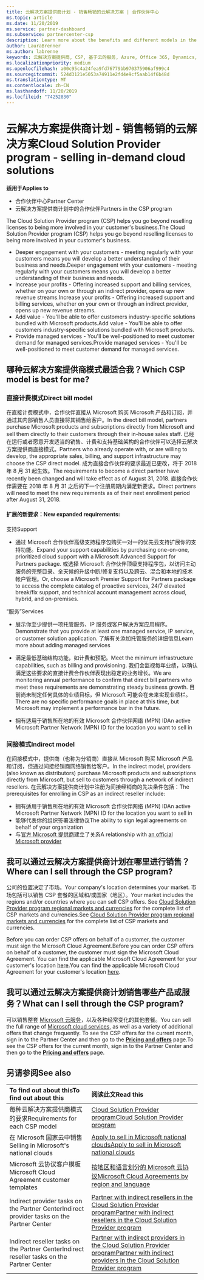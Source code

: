 ```yaml
---
title: 云解决方案提供商计划 - 销售畅销的云解决方案 | 合作伙伴中心
ms.topic: article
ms.date: 11/20/2019
ms.service: partner-dashboard
ms.subservice: partnercenter-csp
description: Learn more about the benefits and different models in the Cloud Solution Provider program to help your business grow with new customers and new expertise.
author: LauraBrenner
ms.author: labrenne
keywords: 云解决方案提供商, CSP, 基于云的服务, Azure, Office 365, Dynamics, CSP 合作伙伴, 通过云解决方案提供商计划销售, 直接合作伙伴, 直接云解决方案提供商合作伙伴, 间接云解决方案提供商经销商, 直接云解决方案提供商, 间接云解决方案提供商, 直接模式, 间接模式, 间接经销商, 间接提供商, 提供商, 分销商, 云解决方案提供商计划
ms.localizationpriority: medium
ms.openlocfilehash: a00c95c4a24fea9fd76779bb970375906af999c4
ms.sourcegitcommit: 524d3121e5053a74911e2fd4e9cf5aab14f6b48d
ms.translationtype: MT
ms.contentlocale: zh-CN
ms.lasthandoff: 11/20/2019
ms.locfileid: "74252830"
---
```

# <a name="cloud-solution-provider-program---selling-in-demand-cloud-solutions"></a><span data-ttu-id="cb46d-104">云解决方案提供商计划 - 销售畅销的云解决方案</span><span class="sxs-lookup"><span data-stu-id="cb46d-104">Cloud Solution Provider program - selling in-demand cloud solutions</span></span> 

<span data-ttu-id="cb46d-105">**适用于**</span><span class="sxs-lookup"><span data-stu-id="cb46d-105">**Applies to**</span></span>

- <span data-ttu-id="cb46d-106">合作伙伴中心</span><span class="sxs-lookup"><span data-stu-id="cb46d-106">Partner Center</span></span>
- <span data-ttu-id="cb46d-107">云解决方案提供商计划中的合作伙伴</span><span class="sxs-lookup"><span data-stu-id="cb46d-107">Partners in the CSP program</span></span>

<span data-ttu-id="cb46d-108">The Cloud Solution Provider program (CSP) helps you go beyond reselling licenses to being more involved in your customer's business.</span><span class="sxs-lookup"><span data-stu-id="cb46d-108">The Cloud Solution Provider program (CSP) helps you go beyond reselling licenses to being more involved in your customer's business.</span></span>
 
- <span data-ttu-id="cb46d-109">Deeper engagement with your customers - meeting regularly with your customers means you will develop a better understanding of their business and needs.</span><span class="sxs-lookup"><span data-stu-id="cb46d-109">Deeper engagement with your customers - meeting regularly with your customers means you will develop a better understanding of their business and needs.</span></span>
- <span data-ttu-id="cb46d-110">Increase your profits - Offering increased support and billing services, whether on your own or through an indirect provider, opens up new revenue streams.</span><span class="sxs-lookup"><span data-stu-id="cb46d-110">Increase your profits - Offering increased support and billing services, whether on your own or through an indirect provider, opens up new revenue streams.</span></span>  
- <span data-ttu-id="cb46d-111">Add value - You'll be able to offer customers industry-specific solutions bundled with Microsoft products.</span><span class="sxs-lookup"><span data-stu-id="cb46d-111">Add value - You'll be able to offer customers industry-specific solutions bundled with Microsoft products.</span></span>
- <span data-ttu-id="cb46d-112">Provide managed services - You'll be well-positioned to meet customer demand for managed services.</span><span class="sxs-lookup"><span data-stu-id="cb46d-112">Provide managed services - You'll be well-positioned to meet customer demand for managed services.</span></span> 

## <a name="which-csp-model-is-best-for-me"></a><span data-ttu-id="cb46d-113">哪种云解决方案提供商模式最适合我？</span><span class="sxs-lookup"><span data-stu-id="cb46d-113">Which CSP model is best for me?</span></span>

### <a name="direct-bill-model"></a><span data-ttu-id="cb46d-114">直接计费模式</span><span class="sxs-lookup"><span data-stu-id="cb46d-114">Direct bill model</span></span>

 <span data-ttu-id="cb46d-115">在直接计费模式中，合作伙伴直接从 Microsoft 购买 Microsoft 产品和订阅，并通过其内部销售人员直接将其销售给客户。</span><span class="sxs-lookup"><span data-stu-id="cb46d-115">In the direct bill model, partners purchase Microsoft products and subscriptions directly from Microsoft and sell them directly to their customers through their in-house sales staff.</span></span> <span data-ttu-id="cb46d-116">已经在运行或者愿意开发适当的销售、计费和支持基础架构的合作伙伴可以选择云解决方案提供商直接模式。</span><span class="sxs-lookup"><span data-stu-id="cb46d-116">Partners who already operate with, or are willing to develop, the appropriate sales, billing, and support infrastructure may choose the CSP direct model.</span></span> <span data-ttu-id="cb46d-117">成为直接合作伙伴的要求最近已更改，将于 2018 年 8 月 31 起生效。</span><span class="sxs-lookup"><span data-stu-id="cb46d-117">The requirements to become a direct partner have recently been changed and will take effect as of August 31, 2018.</span></span> <span data-ttu-id="cb46d-118">直接合作伙伴需要在 2018 年 8 月 31 之后的下一个注册周期内满足新要求。</span><span class="sxs-lookup"><span data-stu-id="cb46d-118">Direct partners will need to meet the new requirements as of their next enrollment period after August 31, 2018.</span></span>


#### <a name="new-expanded-requirements"></a><span data-ttu-id="cb46d-119">扩展的新要求：</span><span class="sxs-lookup"><span data-stu-id="cb46d-119">New expanded requirements:</span></span>

<span data-ttu-id="cb46d-120">支持</span><span class="sxs-lookup"><span data-stu-id="cb46d-120">Support</span></span>
- <span data-ttu-id="cb46d-121">通过 Microsoft 合作伙伴高级支持程序包购买一对一的优先云支持扩展你的支持功能。</span><span class="sxs-lookup"><span data-stu-id="cb46d-121">Expand your support capabilities by purchasing one-on-one, prioritized cloud support with a Microsoft Advanced Support for Partners package.</span></span> <span data-ttu-id="cb46d-122">或选择 Microsoft 合作伙伴顶级支持程序包，以访问主动服务的完整目录、全天候的升级中断/修复支持以及跨云、混合和本地的技术帐户管理。</span><span class="sxs-lookup"><span data-stu-id="cb46d-122">Or, choose a Microsoft Premier Support for Partners package to access the complete catalog of proactive services, 24/7 elevated break/fix support, and technical account management across cloud, hybrid, and on-premises.</span></span> 

<span data-ttu-id="cb46d-123">“服务”</span><span class="sxs-lookup"><span data-stu-id="cb46d-123">Services</span></span>

- <span data-ttu-id="cb46d-124">展示你至少提供一项托管服务、IP 服务或客户解决方案应用程序。</span><span class="sxs-lookup"><span data-stu-id="cb46d-124">Demonstrate that you provide at least one managed service, IP service, or customer solution application.</span></span> <span data-ttu-id="cb46d-125">了解有关添加托管服务的详细信息</span><span class="sxs-lookup"><span data-stu-id="cb46d-125">Learn more about adding managed services</span></span>

- <span data-ttu-id="cb46d-126">满足最低基础结构功能，如计费和预配。</span><span class="sxs-lookup"><span data-stu-id="cb46d-126">Meet the minimum infrastructure capabilities, such as billing and provisioning.</span></span>
<span data-ttu-id="cb46d-127">我们会监视每年业绩，以确认满足这些要求的直接计费合作伙伴表现出稳定的业务增长。</span><span class="sxs-lookup"><span data-stu-id="cb46d-127">We are monitoring annual performance to confirm that direct bill partners who meet these requirements are demonstrating steady business growth.</span></span> <span data-ttu-id="cb46d-128">目前尚未制定任何具体的业绩目标，但 Microsoft 可能会在未来实现业绩栏。</span><span class="sxs-lookup"><span data-stu-id="cb46d-128">There are no specific performance goals in place at this time, but Microsoft may implement a performance bar in the future.</span></span> 

- <span data-ttu-id="cb46d-129">拥有适用于销售所在地的有效 Microsoft 合作伙伴网络 (MPN) ID</span><span class="sxs-lookup"><span data-stu-id="cb46d-129">An active Microsoft Partner Network (MPN) ID for the location you want to sell in</span></span>


### <a name="indirect-model"></a><span data-ttu-id="cb46d-130">间接模式</span><span class="sxs-lookup"><span data-stu-id="cb46d-130">Indirect model</span></span>

<span data-ttu-id="cb46d-131">在间接模式中，提供商（也称为分销商）直接从 Microsoft 购买 Microsoft 产品和订阅，但通过间接经销商网络销售给客户。</span><span class="sxs-lookup"><span data-stu-id="cb46d-131">In the indirect model, providers (also known as distributors) purchase Microsoft products and subscriptions directly from Microsoft, but sell to customers through a network of indirect resellers.</span></span> <span data-ttu-id="cb46d-132">在云解决方案提供商计划中注册为间接经销商的先决条件包括：</span><span class="sxs-lookup"><span data-stu-id="cb46d-132">The prerequisites for enrolling in CSP as an indirect reseller include:</span></span>

- <span data-ttu-id="cb46d-133">拥有适用于销售所在地的有效 Microsoft 合作伙伴网络 (MPN) ID</span><span class="sxs-lookup"><span data-stu-id="cb46d-133">An active Microsoft Partner Network (MPN) ID for the location you want to sell in</span></span>
- <span data-ttu-id="cb46d-134">能够代表你的组织签署法律协议</span><span class="sxs-lookup"><span data-stu-id="cb46d-134">The ability to sign legal agreements on behalf of your organization</span></span>
- <span data-ttu-id="cb46d-135">与[官方 Microsoft 提供商](https://partnercenter.microsoft.com/partner/find-a-provider)建立了关系</span><span class="sxs-lookup"><span data-stu-id="cb46d-135">A relationship with [an official Microsoft provider](https://partnercenter.microsoft.com/partner/find-a-provider)</span></span>


## <a name="where-can-i-sell-through-the-csp-program"></a><span data-ttu-id="cb46d-136">我可以通过云解决方案提供商计划在哪里进行销售？</span><span class="sxs-lookup"><span data-stu-id="cb46d-136">Where can I sell through the CSP program?</span></span>

<span data-ttu-id="cb46d-137">公司的位置决定了市场。</span><span class="sxs-lookup"><span data-stu-id="cb46d-137">Your company's location determines your market.</span></span> <span data-ttu-id="cb46d-138">市场包括可以销售 CSP 套餐的区域和/或国家（地区）。</span><span class="sxs-lookup"><span data-stu-id="cb46d-138">Your market includes the regions and/or countries where you can sell CSP offers.</span></span> <span data-ttu-id="cb46d-139">See [Cloud Solution Provider program regional markets and currencies](regional-authorization-overview.md) for the complete list of CSP markets and currencies.</span><span class="sxs-lookup"><span data-stu-id="cb46d-139">See [Cloud Solution Provider program regional markets and currencies](regional-authorization-overview.md) for the complete list of CSP markets and currencies.</span></span>

<span data-ttu-id="cb46d-140">Before you can order CSP offers on behalf of a customer, the customer must sign the Microsoft Cloud Agreement.</span><span class="sxs-lookup"><span data-stu-id="cb46d-140">Before you can order CSP offers on behalf of a customer, the customer must sign the Microsoft Cloud Agreement.</span></span> <span data-ttu-id="cb46d-141">You can find the applicable Microsoft Cloud Agreement for your customer's location [here](agreements.md).</span><span class="sxs-lookup"><span data-stu-id="cb46d-141">You can find the applicable Microsoft Cloud Agreement for your customer's location [here](agreements.md).</span></span>  

## <a name="what-can-i-sell-through-the-csp-program"></a><span data-ttu-id="cb46d-142">我可以通过云解决方案提供商计划销售哪些产品或服务？</span><span class="sxs-lookup"><span data-stu-id="cb46d-142">What can I sell through the CSP program?</span></span>

<span data-ttu-id="cb46d-143">可以销售整套 [Microsoft 云服务](https://partner.microsoft.com/cloud-solution-provider/products-and-services)，以及各种经常变化的其他套餐。</span><span class="sxs-lookup"><span data-stu-id="cb46d-143">You can sell the full range of [Microsoft cloud services](https://partner.microsoft.com/cloud-solution-provider/products-and-services), as well as a variety of additional offers that change frequently.</span></span> <span data-ttu-id="cb46d-144">To see the CSP offers for the current month, sign in to the Partner Center and then go to the [**Pricing and offers**](https://partnercenter.microsoft.com/pcv/sales) page.</span><span class="sxs-lookup"><span data-stu-id="cb46d-144">To see the CSP offers for the current month, sign in to the Partner Center and then go to the [**Pricing and offers**](https://partnercenter.microsoft.com/pcv/sales) page.</span></span>

## <a name="see-also"></a><span data-ttu-id="cb46d-145">另请参阅</span><span class="sxs-lookup"><span data-stu-id="cb46d-145">See also</span></span> 


|<span data-ttu-id="cb46d-146">**To find out about this**</span><span class="sxs-lookup"><span data-stu-id="cb46d-146">**To find out about this**</span></span>   |<span data-ttu-id="cb46d-147">**阅读此文**</span><span class="sxs-lookup"><span data-stu-id="cb46d-147">**Read this**</span></span>   |
|:---------------------------|:--------------------|
|<span data-ttu-id="cb46d-148">每种云解决方案提供商模式的要求</span><span class="sxs-lookup"><span data-stu-id="cb46d-148">Requirements for each CSP model</span></span>   | [<span data-ttu-id="cb46d-149">Cloud Solution Provider program</span><span class="sxs-lookup"><span data-stu-id="cb46d-149">Cloud Solution Provider program</span></span>](https://partnercenter.microsoft.com/partner/cloud-solution-provider)|
|<span data-ttu-id="cb46d-150">在 Microsoft 国家云中销售</span><span class="sxs-lookup"><span data-stu-id="cb46d-150">Selling in Microsoft's national clouds</span></span>   | [<span data-ttu-id="cb46d-151">Apply to sell in Microsoft national clouds</span><span class="sxs-lookup"><span data-stu-id="cb46d-151">Apply to sell in Microsoft national clouds</span></span>](csp-national-clouds-overview.md)|
|<span data-ttu-id="cb46d-152">Microsoft 云协议客户模板</span><span class="sxs-lookup"><span data-stu-id="cb46d-152">Microsoft Cloud Agreement customer templates</span></span>   |[<span data-ttu-id="cb46d-153">按地区和语言划分的 Microsoft 云协议</span><span class="sxs-lookup"><span data-stu-id="cb46d-153">Microsoft Cloud Agreements by region and language</span></span>](agreements.md)|
|<span data-ttu-id="cb46d-154">Indirect provider tasks on the Partner Center</span><span class="sxs-lookup"><span data-stu-id="cb46d-154">Indirect provider tasks on the Partner Center</span></span>  |[<span data-ttu-id="cb46d-155">Partner with indirect resellers in the Cloud Solution Provider program</span><span class="sxs-lookup"><span data-stu-id="cb46d-155">Partner with indirect resellers in the Cloud Solution Provider program</span></span>](indirect-provider-tasks-in-partner-center.md)|
|<span data-ttu-id="cb46d-156">Indirect reseller tasks on the Partner Center</span><span class="sxs-lookup"><span data-stu-id="cb46d-156">Indirect reseller tasks on the Partner Center</span></span>   |[<span data-ttu-id="cb46d-157">Partner with indirect providers in the Cloud Solution Provider program</span><span class="sxs-lookup"><span data-stu-id="cb46d-157">Partner with indirect providers in the Cloud Solution Provider program</span></span>](indirect-reseller-tasks-in-partner-center.md)|
